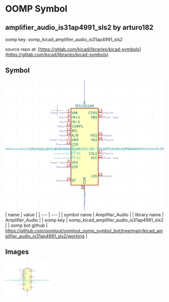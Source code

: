# OOMP Symbol  
## amplifier_audio_is31ap4991_sls2  by arturo182  
  
oomp key: oomp_kicad_amplifier_audio_is31ap4991_sls2  
  
source repo at: [https://gitlab.com/kicad/libraries/kicad-symbols](https://gitlab.com/kicad/libraries/kicad-symbols)  
## Symbol  
  
[![working.png](working_600.png)](working.png)  
| name | value | 
| --- | --- | 
| symbol name | Amplifier_Audio | 
| library name | Amplifier_Audio | 
| oomp key | oomp_kicad_amplifier_audio_is31ap4991_sls2 | 
| oomp bot github | https://github.com/oomlout/oomlout_oomp_symbol_bot/tree/main/kicad_amplifier_audio_is31ap4991_sls2/working | 
## Images  
  
[![working.png](working_140.png)](working.png)  
